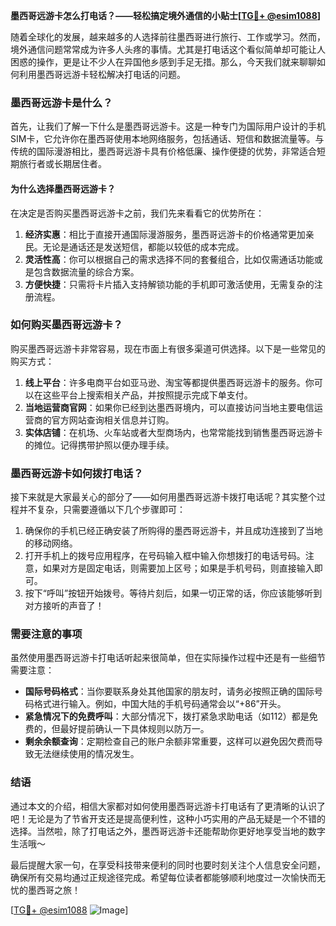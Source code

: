 **墨西哥远游卡怎么打电话？——轻松搞定境外通信的小贴士[[TG💪+ @esim1088](https://t.me/s/esim1088)]**

随着全球化的发展，越来越多的人选择前往墨西哥进行旅行、工作或学习。然而，境外通信问题常常成为许多人头疼的事情。尤其是打电话这个看似简单却可能让人困惑的操作，更是让不少人在异国他乡感到手足无措。那么，今天我们就来聊聊如何利用墨西哥远游卡轻松解决打电话的问题。

### 墨西哥远游卡是什么？

首先，让我们了解一下什么是墨西哥远游卡。这是一种专门为国际用户设计的手机SIM卡，它允许你在墨西哥使用本地网络服务，包括通话、短信和数据流量等。与传统的国际漫游相比，墨西哥远游卡具有价格低廉、操作便捷的优势，非常适合短期旅行者或长期居住者。

#### 为什么选择墨西哥远游卡？

在决定是否购买墨西哥远游卡之前，我们先来看看它的优势所在：

1. **经济实惠**：相比于直接开通国际漫游服务，墨西哥远游卡的价格通常更加亲民。无论是通话还是发送短信，都能以较低的成本完成。
2. **灵活性高**：你可以根据自己的需求选择不同的套餐组合，比如仅需通话功能或是包含数据流量的综合方案。
3. **方便快捷**：只需将卡片插入支持解锁功能的手机即可激活使用，无需复杂的注册流程。

### 如何购买墨西哥远游卡？

购买墨西哥远游卡非常容易，现在市面上有很多渠道可供选择。以下是一些常见的购买方式：

1. **线上平台**：许多电商平台如亚马逊、淘宝等都提供墨西哥远游卡的服务。你可以在这些平台上搜索相关产品，并按照提示完成下单支付。
2. **当地运营商官网**：如果你已经到达墨西哥境内，可以直接访问当地主要电信运营商的官方网站查询相关信息并订购。
3. **实体店铺**：在机场、火车站或者大型商场内，也常常能找到销售墨西哥远游卡的摊位。记得携带护照以便办理手续。

### 墨西哥远游卡如何拨打电话？

接下来就是大家最关心的部分了——如何用墨西哥远游卡拨打电话呢？其实整个过程并不复杂，只需要遵循以下几个步骤即可：

1. 确保你的手机已经正确安装了所购得的墨西哥远游卡，并且成功连接到了当地的移动网络。
2. 打开手机上的拨号应用程序，在号码输入框中输入你想拨打的电话号码。注意，如果对方是固定电话，则需要加上区号；如果是手机号码，则直接输入即可。
3. 按下“呼叫”按钮开始拨号。等待片刻后，如果一切正常的话，你应该能够听到对方接听的声音了！

### 需要注意的事项

虽然使用墨西哥远游卡打电话听起来很简单，但在实际操作过程中还是有一些细节需要注意：

- **国际号码格式**：当你要联系身处其他国家的朋友时，请务必按照正确的国际号码格式进行输入。例如，中国大陆的手机号码通常会以“+86”开头。
- **紧急情况下的免费呼叫**：大部分情况下，拨打紧急求助电话（如112）都是免费的，但最好提前确认一下具体规则以防万一。
- **剩余余额查询**：定期检查自己的账户余额非常重要，这样可以避免因欠费而导致无法继续使用的情况发生。

### 结语

通过本文的介绍，相信大家都对如何使用墨西哥远游卡打电话有了更清晰的认识了吧！无论是为了节省开支还是提高便利性，这种小巧实用的产品无疑是一个不错的选择。当然啦，除了打电话之外，墨西哥远游卡还能帮助你更好地享受当地的数字生活哦～

最后提醒大家一句，在享受科技带来便利的同时也要时刻关注个人信息安全问题，确保所有交易均通过正规途径完成。希望每位读者都能够顺利地度过一次愉快而无忧的墨西哥之旅！

[[TG💪+ @esim1088](https://t.me/s/esim1088) ![Image](https://i.postimg.cc/4NQfJmqS/Snipaste-2025-05-13-00-14-12.png)]